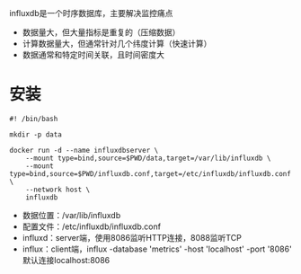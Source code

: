 influxdb是一个时序数据库，主要解决监控痛点

- 数据量大，但大量指标是重复的（压缩数据）
- 计算数据量大，但通常针对几个纬度计算（快速计算）
- 数据通常和特定时间关联，且时间密度大


# 安装

```
#! /bin/bash

mkdir -p data

docker run -d --name influxdbserver \
    --mount type=bind,source=$PWD/data,target=/var/lib/influxdb \
    --mount type=bind,source=$PWD/influxdb.conf,target=/etc/influxdb/influxdb.conf \
    --network host \
    influxdb
```

- 数据位置：/var/lib/influxdb
- 配置文件：/etc/influxdb/influxdb.conf
- influxd：server端，使用8086监听HTTP连接，8088监听TCP
- influx：client端，influx -database 'metrics' -host 'localhost' -port '8086' 默认连接localhost:8086

